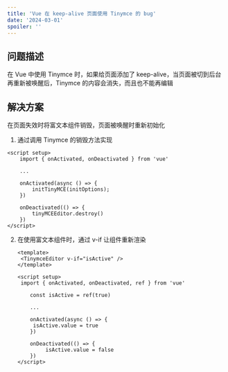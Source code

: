 ```yaml
---
title: 'Vue 在 keep-alive 页面使用 Tinymce 的 bug'
date: '2024-03-01'
spoiler: ''
---
```


## 问题描述

在 Vue 中使用 Tinymce 时，如果给页面添加了 keep-alive，当页面被切到后台再重新被唤醒后，Tinymce 的内容会消失，而且也不能再编辑

## 解决方案

在页面失效时将富文本组件销毁，页面被唤醒时重新初始化

1. 通过调用 Tinymce 的销毁方法实现

```vue
<script setup>
	import { onActivated, onDeactivated } from 'vue'
    
    ...
    
    onActivated(async () => {
    	initTinyMCE(initOptions);
    })

    onDeactivated(() => {
      	tinyMCEEditor.destroy()
    })
</script>
```

2. 在使用富文本组件时，通过 v-if 让组件重新渲染

   ```vue
   <template>
   	<TinymceEditor v-if="isActive" />
   </template>
   
   <script setup>
   	import { onActivated, onDeactivated, ref } from 'vue'
       
       const isActive = ref(true)
       
       ...
       
       onActivated(async () => {
       	isActive.value = true
       })
   
       onDeactivated(() => {
         	isActive.value = false
       })
   </script>
   ```
